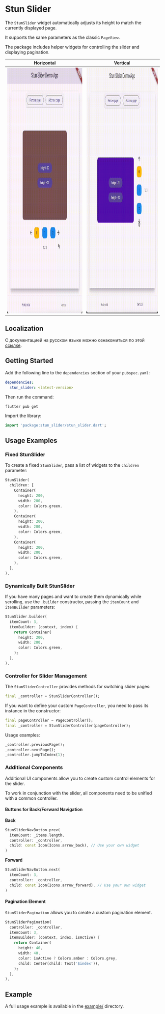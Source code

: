 # Stun Slider

The `StunSlider` widget automatically adjusts its height to match the currently displayed page.

It supports the same parameters as the classic `PageView`.

The package includes helper widgets for controlling the slider and displaying pagination.

| Horizontal                                                                                           | Vertical                                                                                                      |
|------------------------------------------------------------------------------------------------------|---------------------------------------------------------------------------------------------------------------|
| <img height="800" src="https://github.com/STUN-Apps-Dev/stun_slider/blob/main/assets/horizontal.gif?raw=true"> | <img  height="800" src="https://github.com/STUN-Apps-Dev/stun_slider/blob/main/assets/vertical.gif?raw=true"> |

## Localization
С документацией на русском языке можно ознакомиться по этой [ссылке](https://github.com/STUN-Apps-Dev/stun_slider/blob/master/README_RU.md).

## Getting Started

Add the following line to the `dependencies` section of your `pubspec.yaml`:

```yaml
dependencies:
  stun_slider: <latest-version>
```

Then run the command:

```shell
flutter pub get
```

Import the library:

```dart
import 'package:stun_slider/stun_slider.dart';
```

## Usage Examples

### Fixed StunSlider

To create a fixed `StunSlider`, pass a list of widgets to the `children` parameter:

```dart
StunSlider(
  children: [
    Container(
      height: 200,
      width: 200,
      color: Colors.green,
    ),
    Container(
      height: 200,
      width: 200,
      color: Colors.green,
    ),
    Container(
      height: 200,
      width: 200,
      color: Colors.green,
    ),
  ],
),
```

### Dynamically Built StunSlider

If you have many pages and want to create them dynamically while scrolling, use the `.builder` constructor, passing the `itemCount` and `itemBuilder` parameters:

```dart
StunSlider.builder(
  itemCount: 3,
  itemBuilder: (context, index) {
    return Container(
      height: 200,
      width: 200,
      color: Colors.green,
    );
  },
),
```

### Controller for Slider Management

The `StunSliderController` provides methods for switching slider pages:

```dart
final _controller = StunSliderController();
```

If you want to define your custom `PageController`, you need to pass its instance in the constructor:

```dart
final pageController = PageController();
final _controller = StunSliderController(pageController);
```

Usage examples:

```dart
_controller.previousPage();
_controller.nextPage();
_controller.jumpToIndex(1);
```

### Additional Components

Additional UI components allow you to create custom control elements for the slider.

To work in conjunction with the slider, all components need to be unified with a common controller.

#### Buttons for Back/Forward Navigation

**Back**

```dart
StunSliderNavButton.prev(
  itemCount: _items.length,
  controller: _controller,
  child: const Icon(Icons.arrow_back), // Use your own widget
)
```

**Forward**

```dart
StunSliderNavButton.next(
  itemCount: 3,
  controller: _controller,
  child: const Icon(Icons.arrow_forward), // Use your own widget
)
```

#### Pagination Element

`StunSliderPagination` allows you to create a custom pagination element.

```dart
StunSliderPagination(
  controller: _controller,
  itemCount: 3,
  itemBuilder: (context, index, isActive) {
    return Container(
      height: 40,
      width: 40,
      color: isActive ? Colors.amber : Colors.grey,
      child: Center(child: Text('$index')),
    );
  },
),
```

## Example

A full usage example is available in the [example/](https://github.com/STUN-Apps-Dev/stun_slider) directory.